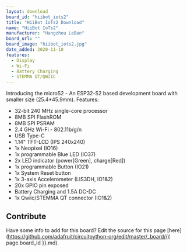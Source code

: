 ```yaml
---
layout: download
board_id: "hiibot_iots2"
title: "HiiBot IoTs2 Download"
name: "HiiBot IoTs2"
manufacturer: "Hangzhou LeBan"
board_url: ""
board_image: "hiibot_iots2.jpg"
date_added: 2020-11-10
features:
  - Display
  - Wi-Fi
  - Battery Charging
  - STEMMA QT/QWIIC
---
```


Introducing the microS2 - An ESP32-S2 based development board with smaller size (25.4*45.9mm). Features:

  - 32-bit 240 MHz single-core processor
  - 8MB SPI FlashROM
  - 8MB SPI PSRAM
  - 2.4 GHz Wi-Fi - 802.11b/g/n
  - USB Type-C
  - 1.14" TFT-LCD (IPS 240x240)
  - 1x Neopixel (IO16)
  - 1x programmable Blue LED (IO37)
  - 2x LED indicator (power[Green], charge[Red])
  - 1x programmable Button (IO21)
  - 1x System Reset button
  - 1x 3-axis Accelerometer (LIS3DH, IO1&2)
  - 20x GPIO pin exposed
  - Battery Charging and 1.5A DC-DC
  - 1x Qwiic/STEMMA QT connector (IO1&2)







## Contribute

Have some info to add for this board? Edit the source for this page [here](https://github.com/adafruit/circuitpython-org/edit/master/_board/{{ page.board_id }}.md).
